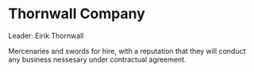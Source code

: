 ---
---
# Thornwall Company

Leader: Eirik Thornwall

Mercenaries and swords for hire, with a reputation that they will conduct any business nessesary under contractual agreement.